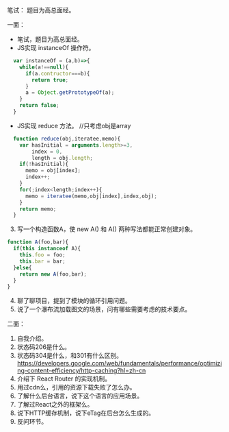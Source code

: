 笔试：
题目为高总面经。

一面：
- 笔试，题目为高总面经。
- JS实现 instanceOf 操作符。
```javascript
  var instanceOf = (a,b)=>{
    while(a!==null){
      if(a.contructor===b){
        return true;
      }
      a = Object.getPrototypeOf(a);
    }
    return false;
  }
  ```
- JS实现 reduce 方法。
//只考虑obj是array
```javascript
  function reduce(obj,iteratee,memo){
    var hasInitial = arguments.length>=3,
        index = 0,
        length = obj.length;
    if(!hasInitial){
      memo = obj[index];
      index++;
    }
    for(;index<length;index++){
      memo = iteratee(memo,obj[index],index,obj);
    }
    return memo;
  }
```
3.   写一个构造函数A，使 new A() 和 A() 两种写法都能正常创建对象。
```javascript
function A(foo,bar){
  if(this instanceof A){
    this.foo = foo;
    this.bar = bar;
  }else{
    return new A(foo,bar);
  }
}
```
4.   聊了聊项目，提到了模块的循环引用问题。
5.   说了一个瀑布流加载图文的场景，问有哪些需要考虑的技术要点。

二面：
1.   自我介绍。
2.   状态码206是什么。
3.   状态码304是什么，和301有什么区别。
https://developers.google.com/web/fundamentals/performance/optimizing-content-efficiency/http-caching?hl=zh-cn
4.   介绍下 React Router 的实现机制。
5.   用过cdn么，引用的资源下载失败了怎么办。
6.   了解什么后台语言，说下这个语言的应用场景。
7.   了解过React之外的框架么。
8.   说下HTTP缓存机制，说下eTag在后台怎么生成的。
9.   反问环节。
